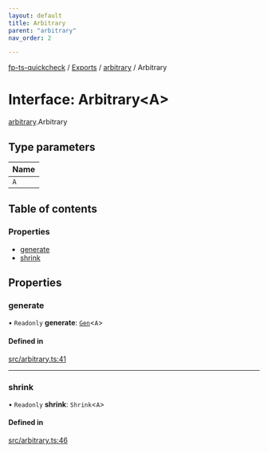 ```yaml
---
layout: default
title: Arbitrary
parent: "arbitrary"
nav_order: 2

---
```


[fp-ts-quickcheck](../../README.md) / [Exports](../../modules.md) / [arbitrary](../index.md) / Arbitrary

# Interface: Arbitrary<A\>

[arbitrary](../index.md).Arbitrary

## Type parameters

| Name |
| :------ |
| `A` |

## Table of contents

### Properties

- [generate](Arbitrary.md#generate)
- [shrink](Arbitrary.md#shrink)

## Properties

### generate

• `Readonly` **generate**: [`Gen`](../../gen/index.md#gen)<`A`\>

#### Defined in

[src/arbitrary.ts:41](https://github.com/waynevanson/fp-ts-test/blob/e9f384e/src/arbitrary.ts#L41)

___

### shrink

• `Readonly` **shrink**: `Shrink`<`A`\>

#### Defined in

[src/arbitrary.ts:46](https://github.com/waynevanson/fp-ts-test/blob/e9f384e/src/arbitrary.ts#L46)
